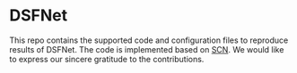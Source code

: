 # DSFNet
This repo contains the supported code and configuration files to reproduce results of DSFNet. The code is implemented based on [SCN](https://github.com/fuy34/superpixel_fcn). We would like to express our sincere gratitude to the contributions.
